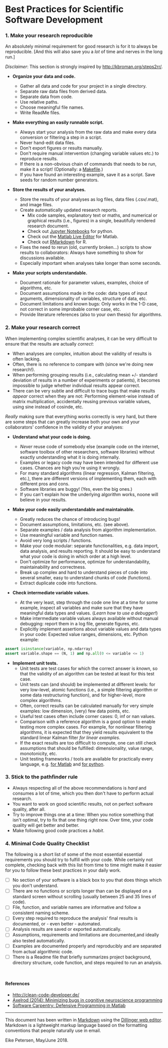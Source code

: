# Best Practices for Scientific Software Development

### 1. Make your research reproducible
An absolutely minimal requirement for good research is for it to always be reproducible. [And this will also save you a *lot* of time and nerves in the long run.]

*Disclaimer*: This section is strongly inspired by http://kbroman.org/steps2rr/.

* **Organize your data and code.**
    * Gather all data and code for your project in a single directory.
    * Separate raw data files from derived data.
    * Separate data from code.
    * Use relative paths.
    * Choose meaningful file names.
    * Write ReadMe files.


* **Make everything an easily runnable script.**
    * Always start your analysis from the raw data and make every data conversion or filtering a step in a script.
    * Never hand-edit data files.
    * Don't export figures or results manually.
    * Don't require manual intervention (changing variable values etc.) to reproduce results.
    * If there is a non-obvious chain of commands that needs to be run, make it a script! (Optionally: a [Makefile](http://kbroman.org/steps2rr/pages/automate.html).)
    * If you have found an interesting example, save it as a script. Save seeds for random number generators.


* **Store the results of your analyses.**
    * Store the results of your analyses as log files, data files (.csv/.mat), and image files.
    * Create automatically updated research reports.
        * Mix code samples, explanatory text or maths, and numerical or graphical results (i.e., figures) in a single, beautifully rendered research document.
        * Check out [Jupyter Notebooks](http://jupyter.org/) for python.
        * Check out the [Matlab Live Editor](https://de.mathworks.com/products/matlab/live-editor.html) for Matlab.
        * Check out [RMarkdown](https://rmarkdown.rstudio.com/index.html) for R.
    * Fixes the need to rerun (old, currently broken...) scripts to show results to collaborators: Always have something to show for discussions available.
    * Especially important when analyses take longer than some seconds.


* **Make your scripts understandable.**
    * Document rationale for parameter values, examples, choice of algorithms, etc.
    * Document assumptions made in the code: data types of input arguments, dimensionality of variables, structure of data, etc.
    * Document limitations and known bugs: Only works in the 1-D case, not correct in some improbable corner case, etc.
    * Provide literature references (also to your own thesis) for algorithms.

### 2. Make your research correct
When implementing complex scientific analyses, it can be very difficult to ensure that the results are actually *correct*: 
 * When analyses are complex, intuition about the validity of results is often lacking.
 * Often, there is no reference to compare with (since we're doing new research!).
 * When performing grouping results (i.e., calculating mean +/- standard deviation of results in a number of experiments or patients), it becomes impossible to judge whether individual results appear correct.
 * There can be very subtle and difficult to trace bugs that make results *appear* correct when they are not: Performing element-wise instead of matrix multiplication, accidentally reusing previous variable values, using sine instead of cosinde, etc.

*Really* making sure that everything works correctly is very hard, but there are some steps that can greatly increase both your own and your collaborators' confidence in the validity of your analyses:
 * **Understand what your code is doing.**
   * *Never* reuse code of somebody else (example code on the internet, software toolbox of other researchers, software libraries) without exactly understanding what it is doing internally.
   * Examples or legacy code may have been intended for different use cases. Chances are high you're using it wrongly.
   * For many standard algorithms (linear regression, Kalman filtering, etc.), there are different versions of implementing them, each with different pros and cons.
   * Software libraries are buggy! (Yes, even the big ones.)
   * If you can't explain how the underlying algorithm works, noone will believe in your results.


 * **Make your code easily understandable and maintainable.**
   * Greatly reduces the chance of introducing bugs!
   * Document assumptions, limitations, etc. (see above).
   * Separate examples / data analysis from algorithm implementation.
   * Use meaningful variable and function names.
   * Avoid very long scripts / functions.
   * Make your code modular: separate functionalities, e.g. data import, data analysis, and results reporting. It should be easy to understand what your code is doing in which order at a high level.
   * Don't optimize for performance, optimize for understandability, maintainability and correctness.
   * Break up complex and hard to understand pieces of code into several smaller, easy to understand chunks of code (functions).
   * Extract duplicate code into functions.


 * **Check intermediate variable values.**
   * At the very least, step through the code one line at a time for some example, inspect all variables and make sure that they have meaningful data types and values. (*Learn how to use a debugger!*)
   * Make intermediate variable values always available without manual debugging: report them in a log file, generate figures, etc.
   * Explicitly implement assertions about variable values and data types in your code: Expected value ranges, dimensions, etc. Python example:
```python
assert isinstance(variable, np.ndarray)
assert variable.shape == (N, 1) and np.all(0 <= variable <= 1)
```


* **Implement unit tests.**
  * Unit tests are test cases for which the correct answer is *known*, so that the validity of an algorithm can be tested at least for this test case.
  * Unit tests can (and should) be implemented at different levels: for very low-level, atomic functions (i.e., a simple filtering algorithm or some data restructuring function), and for higher-level, more complex algorithms.
  * Often, correct results can be calculated manually for very simple examples: low dimension, (very) few data points, etc.
  * Useful test cases often include corner cases: 0, inf or nan values.
  * Comparison with a reference algorithm is a good option to enable testing more complex cases. For example, for nonlinear filtering algorithms, it is expected that they yield results equivalent to the standard linear Kalman filter *for linear examples*.
  * If the exact results are too difficult to compute, one can still check assumptions that should be fulfilled: dimensionality, value range, monotonicity, etc.
  * Unit testing frameworks / tools are available for practically every language, e.g. [for Matlab](https://de.mathworks.com/help/matlab/matlab-unit-test-framework.html) and [for python](https://docs.python.org/3/library/unittest.html).


### 3. Stick to the pathfinder rule ###
 * Always respecting all of the above recommendations is *hard* and consumes a lot of time, which you then don't have to perform actual research.
 * You want to work on good scientific results, not on perfect software quality, after all.
 * Try to improve things one at a time: When you notice something that isn't optimal, try to fix that one thing right now. Over time, your code quality will get better and better.
 * Make following good code practices a *habit*.

### 4. Minimal Code Quality Checklist ###
The following is a short list of some of the most essential essential requirements you should try to fulfill with your code. While certainly not complete, checking back with this list from time to time might make it easier for you to follow these best practices in your daily work.
  - [ ] No section of your software is a black box to you that does things which you don't understand.
  - [ ] There are no functions or scripts longer than can be displayed on a standard screen without scrolling (usually between 25 and 35 lines of code).
  - [ ] File, function, and variable names are informative and follow a consistent naming scheme.
  - [ ] Every step required to reproduce the analysis' final results is documented, or - even better - automated.
  - [ ] Analysis results are saved or exported automatically.
  - [ ] Assumptions, requirements and limitations are documented,and ideally also tested automatically.
  - [ ] Examples are documented properly and reproducibly and are separated from actual algorithmic code.
  - [ ] There is a Readme file that briefly summarizes project background, directory structure, code function, and steps required to run an analysis.

&nbsp; 
#### References ####
 * http://clean-code-developer.de/
 * [Axelrod (2014): Minimizing bugs in cognitive neuroscience programming](https://www.ncbi.nlm.nih.gov/pmc/articles/PMC4269119/)
 * [Software Carpentry: Defensive Programming in Matlab](http://swcarpentry.github.io/matlab-novice-inflammation/06-defensive/)
&nbsp; 
&nbsp; 
---
This document has been written in [Markdown][df1] using the [Dillinger web editor](https://dillinger.io). Markdown is a lightweight markup language based on the formatting conventions that people naturally use in email.

Eike Petersen, May/June 2018.

   [df1]: <http://daringfireball.net/projects/markdown/>
